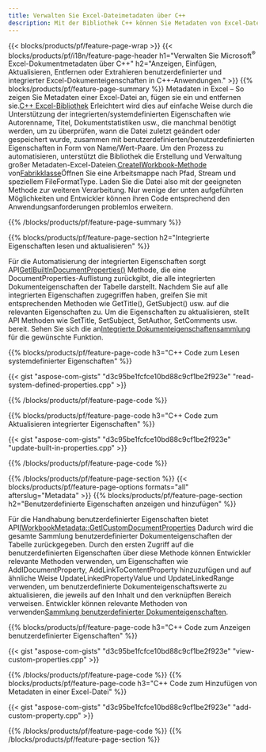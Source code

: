 ```yaml
---
title: Verwalten Sie Excel-Dateimetadaten über C++
description: Mit der Bibliothek C++ können Sie Metadaten von Excel-Dateien anzeigen, hinzufügen, bearbeiten, entfernen oder extrahieren
---
```

{{< blocks/products/pf/feature-page-wrap >}}
{{< blocks/products/pf/i18n/feature-page-header h1="Verwalten Sie Microsoft<sup>&reg;</sup> Excel-Dokumentmetadaten über C++" h2="Anzeigen, Einfügen, Aktualisieren, Entfernen oder Extrahieren benutzerdefinierter und integrierter Excel-Dokumenteigenschaften in C++-Anwendungen." >}}
{{% blocks/products/pf/feature-page-summary %}}
 Metadaten in Excel – So zeigen Sie Metadaten einer Excel-Datei an, fügen sie ein und entfernen sie.[C++ Excel-Bibliothek](/cells/de/cpp/) Erleichtert wird dies auf einfache Weise durch die Unterstützung der integrierten/systemdefinierten Eigenschaften wie Autorenname, Titel, Dokumentstatistiken usw., die manchmal benötigt werden, um zu überprüfen, wann die Datei zuletzt geändert oder gespeichert wurde, zusammen mit benutzerdefinierten/benutzerdefinierten Eigenschaften in Form von Name/Wert-Paare. Um den Prozess zu automatisieren, unterstützt die Bibliothek die Erstellung und Verwaltung großer Metadaten-Excel-Dateien.[CreateIWorkbook-Methode](https://reference.aspose.com/cells/cpp/class/aspose.cells.factory#a93f7282b976d2a001d44198dedaceee8) von[Fabrikklasse](https://reference.aspose.com/cells/cpp/class/aspose.cells.factory)Öffnen Sie eine Arbeitsmappe nach Pfad, Stream und speziellem FileFormatType. Laden Sie die Datei also mit der geeigneten Methode zur weiteren Verarbeitung. Nur wenige der unten aufgeführten Möglichkeiten und Entwickler können ihren Code entsprechend den Anwendungsanforderungen problemlos erweitern.
 
{{% /blocks/products/pf/feature-page-summary %}}

{{% blocks/products/pf/feature-page-section h2="Integrierte Eigenschaften lesen und aktualisieren" %}}

 Für die Automatisierung der integrierten Eigenschaften sorgt API[GetIBuiltInDocumentProperties()](https://reference.aspose.com/cells/cpp/class/aspose.cells.metadata.i_workbook_metadata) Methode, die eine DocumentProperties-Auflistung zurückgibt, die alle integrierten Dokumenteigenschaften der Tabelle darstellt. Nachdem Sie auf alle integrierten Eigenschaften zugegriffen haben, greifen Sie mit entsprechenden Methoden wie GetTitle(), GetSubject() usw. auf die relevanten Eigenschaften zu. Um die Eigenschaften zu aktualisieren, stellt API Methoden wie SetTitle, SetSubject, SetAuthor, SetComments usw. bereit. Sehen Sie sich die an[Integrierte Dokumenteigenschaftensammlung](https://reference.aspose.com/cells/cpp/class/aspose.cells.properties.i_built_in_document_property_collection) für die gewünschte Funktion.

{{% blocks/products/pf/feature-page-code h3="C++ Code zum Lesen systemdefinierter Eigenschaften" %}}

{{< gist "aspose-com-gists" "d3c95be1fcfce10bd88c9cf1be2f923e" "read-system-defined-properties.cpp" >}}

{{% /blocks/products/pf/feature-page-code %}}

{{% blocks/products/pf/feature-page-code h3="C++ Code zum Aktualisieren integrierter Eigenschaften" %}}

{{< gist "aspose-com-gists" "d3c95be1fcfce10bd88c9cf1be2f923e" "update-built-in-properties.cpp" >}}

{{% /blocks/products/pf/feature-page-code %}}


{{% /blocks/products/pf/feature-page-section %}}
{{< blocks/products/pf/feature-page-options formats="all" afterslug="Metadata" >}}
{{% blocks/products/pf/feature-page-section h2="Benutzerdefinierte Eigenschaften anzeigen und hinzufügen" %}}

Für die Handhabung benutzerdefinierter Eigenschaften bietet API[IWorkbookMetadata::GetICustomDocumentProperties](https://reference.aspose.com/cells/cpp/class/aspose.cells.metadata.i_workbook_metadata#a69f0226813ce18c03ebc13b8ca691e79) Dadurch wird die gesamte Sammlung benutzerdefinierter Dokumenteigenschaften der Tabelle zurückgegeben. Durch den ersten Zugriff auf die benutzerdefinierten Eigenschaften über diese Methode können Entwickler relevante Methoden verwenden, um Eigenschaften wie AddIDocumentProperty, AddLinkToContentProperty hinzuzufügen und auf ähnliche Weise UpdateLinkedPropertyValue und UpdateLinkedRange verwenden, um benutzerdefinierte Dokumenteigenschaftswerte zu aktualisieren, die jeweils auf den Inhalt und den verknüpften Bereich verweisen. Entwickler können relevante Methoden von verwenden[Sammlung benutzerdefinierter Dokumenteigenschaften](https://reference.aspose.com/cells/cpp/class/aspose.cells.properties.i_custom_document_property_collection).

{{% blocks/products/pf/feature-page-code h3="C++ Code zum Anzeigen benutzerdefinierter Eigenschaften" %}}

{{< gist "aspose-com-gists" "d3c95be1fcfce10bd88c9cf1be2f923e" "view-custom-properties.cpp" >}}

{{% /blocks/products/pf/feature-page-code %}}
{{% blocks/products/pf/feature-page-code h3="C++ Code zum Hinzufügen von Metadaten in einer Excel-Datei" %}}

{{< gist "aspose-com-gists" "d3c95be1fcfce10bd88c9cf1be2f923e" "add-custom-property.cpp" >}}

{{% /blocks/products/pf/feature-page-code %}}
{{% /blocks/products/pf/feature-page-section %}}
